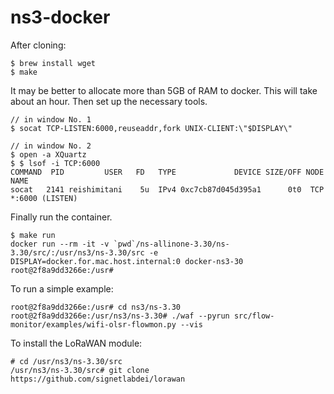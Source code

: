 # ns3-docker

After cloning:

```
$ brew install wget
$ make
```

It may be better to allocate more than 5GB of RAM to docker. This will take about an hour.
Then set up the necessary tools.

```
// in window No. 1
$ socat TCP-LISTEN:6000,reuseaddr,fork UNIX-CLIENT:\"$DISPLAY\"

// in window No. 2
$ open -a XQuartz
$ $ lsof -i TCP:6000
COMMAND  PID         USER   FD   TYPE             DEVICE SIZE/OFF NODE NAME
socat   2141 reishimitani    5u  IPv4 0xc7cb87d045d395a1      0t0  TCP *:6000 (LISTEN)
```

Finally run the container.

```
$ make run
docker run --rm -it -v `pwd`/ns-allinone-3.30/ns-3.30/src/:/usr/ns3/ns-3.30/src -e DISPLAY=docker.for.mac.host.internal:0 docker-ns3-30
root@2f8a9dd3266e:/usr#
```

To run a simple example:

```
root@2f8a9dd3266e:/usr# cd ns3/ns-3.30
root@2f8a9dd3266e:/usr/ns3/ns-3.30# ./waf --pyrun src/flow-monitor/examples/wifi-olsr-flowmon.py --vis 

```


To install the LoRaWAN module:

```
# cd /usr/ns3/ns-3.30/src
/usr/ns3/ns-3.30/src# git clone https://github.com/signetlabdei/lorawan
```
